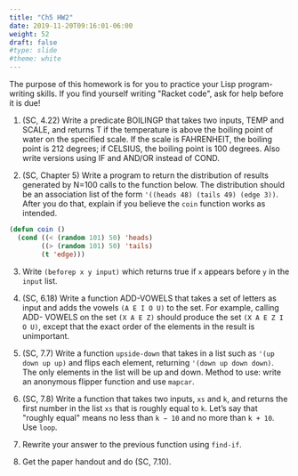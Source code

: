 ```yaml
---
title: "Ch5 HW2"
date: 2019-11-20T09:16:01-06:00
weight: 52
draft: false
#type: slide
#theme: white
---
```


The purpose of this homework is for you to practice your Lisp
program-writing skills. If you find yourself writing "Racket code",
ask for help before it is due! 

1. (SC, 4.22) Write a predicate BOILINGP that takes two inputs,
TEMP and SCALE, and returns T if the temperature is above the
boiling point of water on the specified scale. If the scale is
FAHRENHEIT, the boiling point is 212 degrees; if CELSIUS, the
boiling point is 100 degrees. Also write versions using IF and
AND/OR instead of COND.

2. (SC, Chapter 5) Write a program to return the distribution of
   results generated by N=100 calls to the function below. The
   distribution should be an association list of the form `'((heads 48)
   (tails 49) (edge 3))`. After you do that, explain if you believe
   the `coin` function works as intended.

```lisp
(defun coin ()
  (cond ((< (random 101) 50) 'heads)
        ((> (random 101) 50) 'tails)
        (t 'edge)))
```

3. Write `(beforep x y input)` which returns true if `x` appears
   before `y` in the `input` list.

4. (SC, 6.18) Write a function ADD-VOWELS that takes a set of letters as input and
adds the vowels `(A E I O U)` to the set. For example, calling ADD-
VOWELS on the set `(X A E Z)` should produce the set `(X A E Z I O
U)`, except that the exact order of the elements in the result is
unimportant.

5. (SC, 7.7) Write a function `upside-down` that takes in a list
   such as `'(up down up up)` and flips each element, returning
   `'(down up down down)`. The only elements in the list will be up
   and down. Method to use: write an anonymous flipper function and
   use `mapcar`.
   
6. (SC, 7.8)  Write a function that takes two inputs, `xs` and `k`, and returns the first
number in the list `xs` that is roughly equal to `k`. Let’s say that "roughly
equal" means no less than `k − 10` and no more than `k + 10`. Use `loop`.

7. Rewrite your answer to the previous function using `find-if`.

8. Get the paper handout and do (SC, 7.10).

